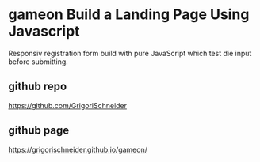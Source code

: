 # gameon Build a Landing Page Using Javascript

Responsiv registration form build with pure JavaScript which test die input before submitting.

## github repo
https://github.com/GrigoriSchneider

## github page
https://grigorischneider.github.io/gameon/

